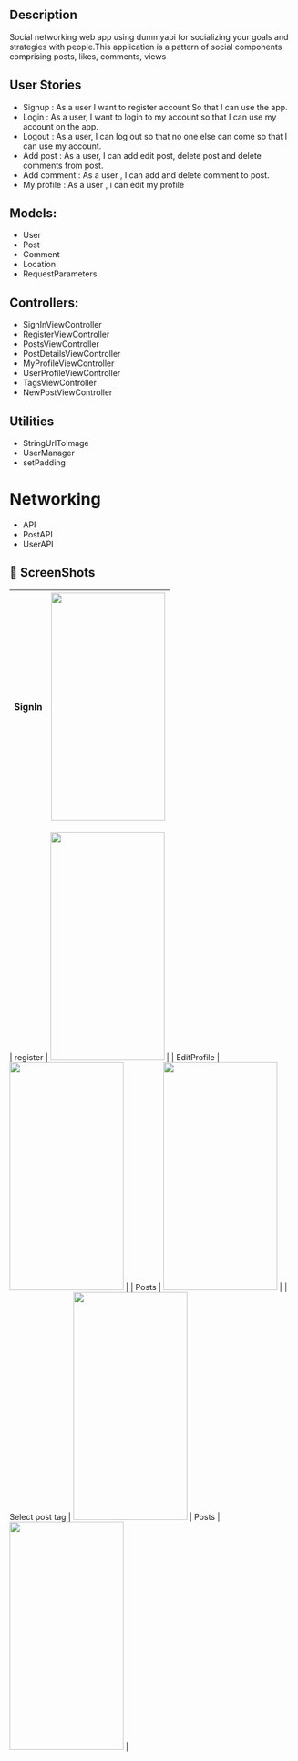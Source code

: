 
## Description

Social networking web app using dummyapi for socializing your goals and strategies with people.This application is a pattern of social components comprising posts, likes, comments, views

## User Stories

- Signup : As a user I want to register account So that I can use the app.
- Login : As a user, I want to login to my account so that I can use my account on the app.
- Logout : As a user, I can log out so that no one else can come so that I can use my account.
- Add post : As a user, I can add edit post, delete post and delete comments from post.
- Add comment : As a user , I can add and delete comment to post.
- My profile : As a user , i can edit my profile

## Models:

- User
- Post
- Comment
- Location
- RequestParameters

## Controllers:

- SignInViewController
- RegisterViewController
- PostsViewController
- PostDetailsViewController
- MyProfileViewController
- UserProfileViewController
- TagsViewController
- NewPostViewController

## Utilities

- StringUrlToImage
- UserManager 
- setPadding

# Networking

- API
- PostAPI
- UserAPI

## 📸 ScreenShots




 

| SignIn | <img src="https://user-images.githubusercontent.com/89999862/148648572-deaffc0e-818e-4c50-840e-b05206746c97.png" width="200" height="400" /> |
| ------ | ------|

| register | <img src="https://user-images.githubusercontent.com/89999862/148648825-0c4e6058-6016-4d62-bfe0-2d473f3b28f6.png" width="200" height="400" /> |
| EditProfile | <img src="https://user-images.githubusercontent.com/89999862/148648874-38b71c14-0063-4d6a-9256-c3c9807d972c.png" width="200" height="400" /> |
| Posts | <img src="https://user-images.githubusercontent.com/89999862/148648987-773c91e8-641c-4935-9f17-401b457cd829.png" width="200" height="400" /> |
| Select post tag | <img src="https://user-images.githubusercontent.com/89999862/148649227-a8e10790-44d7-410c-9b6e-2ae852e60427.png" width="200" height="400" /> 
| Posts | <img src="https://user-images.githubusercontent.com/89999862/148648987-773c91e8-641c-4935-9f17-401b457cd829.png" width="200" height="400" /> |



